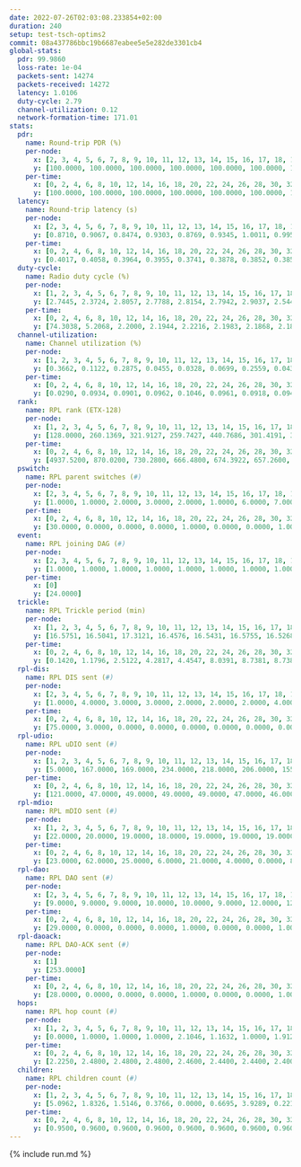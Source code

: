 ```yaml
---
date: 2022-07-26T02:03:08.233854+02:00
duration: 240
setup: test-tsch-optims2
commit: 08a437786bbc19b6687eabee5e5e282de3301cb4
global-stats:
  pdr: 99.9860
  loss-rate: 1e-04
  packets-sent: 14274
  packets-received: 14272
  latency: 1.0106
  duty-cycle: 2.79
  channel-utilization: 0.12
  network-formation-time: 171.01
stats:
  pdr:
    name: Round-trip PDR (%)
    per-node:
      x: [2, 3, 4, 5, 6, 7, 8, 9, 10, 11, 12, 13, 14, 15, 16, 17, 18, 19, 20, 21, 22, 23, 24, 25]
      y: [100.0000, 100.0000, 100.0000, 100.0000, 100.0000, 100.0000, 100.0000, 100.0000, 100.0000, 99.6622, 100.0000, 100.0000, 100.0000, 100.0000, 100.0000, 100.0000, 100.0000, 100.0000, 100.0000, 100.0000, 100.0000, 100.0000, 100.0000, 100.0000]
    per-time:
      x: [0, 2, 4, 6, 8, 10, 12, 14, 16, 18, 20, 22, 24, 26, 28, 30, 32, 34, 36, 38, 40, 42, 44, 46, 48, 50, 52, 54, 56, 58, 60, 62, 64, 66, 68, 70, 72, 74, 76, 78, 80, 82, 84, 86, 88, 90, 92, 94, 96, 98, 100, 102, 104, 106, 108, 110, 112, 114, 116, 118, 120, 122, 124, 126, 128, 130, 132, 134, 136, 138, 140, 142, 144, 146, 148, 150, 152, 154, 156, 158, 160, 162, 164, 166, 168, 170, 172, 174, 176, 178, 180, 182, 184, 186, 188, 190, 192, 194, 196, 198, 200, 202, 204, 206, 208, 210, 212, 214, 216, 218, 220, 222, 224, 226, 228, 230, 232, 234, 236]
      y: [100.0000, 100.0000, 100.0000, 100.0000, 100.0000, 100.0000, 100.0000, 100.0000, 100.0000, 100.0000, 100.0000, 100.0000, 100.0000, 100.0000, 100.0000, 100.0000, 100.0000, 100.0000, 100.0000, 100.0000, 100.0000, 100.0000, 100.0000, 99.1667, 100.0000, 100.0000, 100.0000, 100.0000, 100.0000, 100.0000, 100.0000, 100.0000, 100.0000, 100.0000, 100.0000, 100.0000, 99.1667, 100.0000, 100.0000, 100.0000, 100.0000, 100.0000, 100.0000, 100.0000, 100.0000, 100.0000, 100.0000, 100.0000, 100.0000, 100.0000, 100.0000, 100.0000, 100.0000, 100.0000, 100.0000, 100.0000, 100.0000, 100.0000, 100.0000, 100.0000, 100.0000, 100.0000, 100.0000, 100.0000, 100.0000, 100.0000, 100.0000, 100.0000, 100.0000, 100.0000, 100.0000, 100.0000, 100.0000, 100.0000, 100.0000, 100.0000, 100.0000, 100.0000, 100.0000, 100.0000, 100.0000, 100.0000, 100.0000, 100.0000, 100.0000, 100.0000, 100.0000, 100.0000, 100.0000, 100.0000, 100.0000, 100.0000, 100.0000, 100.0000, 100.0000, 100.0000, 100.0000, 100.0000, 100.0000, 100.0000, 100.0000, 100.0000, 100.0000, 100.0000, 100.0000, 100.0000, 100.0000, 100.0000, 100.0000, 100.0000, 100.0000, 100.0000, 100.0000, 100.0000, 100.0000, 100.0000, 100.0000, 100.0000, 100.0000]
  latency:
    name: Round-trip latency (s)
    per-node:
      x: [2, 3, 4, 5, 6, 7, 8, 9, 10, 11, 12, 13, 14, 15, 16, 17, 18, 19, 20, 21, 22, 23, 24, 25]
      y: [0.8710, 0.9067, 0.8474, 0.9303, 0.8769, 0.9345, 1.0011, 0.9953, 0.9604, 1.0035, 0.9374, 1.0280, 1.0547, 0.9713, 1.0265, 0.9646, 0.9868, 1.0843, 1.0302, 1.1220, 1.1983, 1.1840, 1.1596, 1.1653]
    per-time:
      x: [0, 2, 4, 6, 8, 10, 12, 14, 16, 18, 20, 22, 24, 26, 28, 30, 32, 34, 36, 38, 40, 42, 44, 46, 48, 50, 52, 54, 56, 58, 60, 62, 64, 66, 68, 70, 72, 74, 76, 78, 80, 82, 84, 86, 88, 90, 92, 94, 96, 98, 100, 102, 104, 106, 108, 110, 112, 114, 116, 118, 120, 122, 124, 126, 128, 130, 132, 134, 136, 138, 140, 142, 144, 146, 148, 150, 152, 154, 156, 158, 160, 162, 164, 166, 168, 170, 172, 174, 176, 178, 180, 182, 184, 186, 188, 190, 192, 194, 196, 198, 200, 202, 204, 206, 208, 210, 212, 214, 216, 218, 220, 222, 224, 226, 228, 230, 232, 234, 236]
      y: [0.4017, 0.4058, 0.3964, 0.3955, 0.3741, 0.3878, 0.3852, 0.3854, 0.3796, 0.3960, 0.3772, 0.3650, 0.3776, 0.3950, 0.3716, 0.3487, 0.3823, 0.3703, 0.3729, 0.3997, 0.3437, 0.3508, 0.3970, 0.4534, 0.5555, 0.5634, 0.3917, 0.4036, 0.4179, 0.5184, 1.0122, 0.7064, 0.5878, 0.5012, 0.3866, 0.5566, 1.3057, 1.2422, 0.8318, 0.6720, 0.6638, 0.6234, 1.3582, 1.3056, 1.3580, 1.2970, 0.8631, 0.8767, 1.2534, 1.3279, 1.3455, 1.3400, 1.3661, 1.3113, 1.3384, 1.3451, 1.2915, 1.3258, 1.2916, 1.3014, 1.2852, 1.2746, 1.2871, 1.3053, 1.2906, 1.3049, 1.3453, 1.3122, 1.3164, 1.3006, 1.2982, 1.3041, 1.3053, 1.2782, 1.3053, 1.3052, 1.2957, 1.2890, 1.2886, 1.3142, 1.2985, 1.3098, 1.3035, 1.2865, 1.3088, 1.2913, 1.3081, 1.2910, 1.2990, 1.2974, 1.2983, 1.2869, 1.2807, 1.2929, 1.2820, 1.3055, 1.3095, 1.2975, 1.2951, 1.2930, 1.2821, 1.3018, 1.2759, 1.2905, 1.2800, 1.2912, 1.2652, 1.2648, 1.2506, 1.2734, 1.2743, 1.2911, 1.2889, 1.2968, 1.2773, 1.2663, 1.2764, 1.2609, 1.2782]
  duty-cycle:
    name: Radio duty cycle (%)
    per-node:
      x: [1, 2, 3, 4, 5, 6, 7, 8, 9, 10, 11, 12, 13, 14, 15, 16, 17, 18, 19, 20, 21, 22, 23, 24, 25]
      y: [2.7445, 2.3724, 2.8057, 2.7788, 2.8154, 2.7942, 2.9037, 2.5443, 2.8491, 2.5986, 2.6926, 2.6414, 2.6384, 2.6172, 2.8394, 2.7267, 2.9105, 2.8838, 2.8910, 2.9786, 3.0495, 2.8538, 2.9402, 2.8587, 3.0929]
    per-time:
      x: [0, 2, 4, 6, 8, 10, 12, 14, 16, 18, 20, 22, 24, 26, 28, 30, 32, 34, 36, 38, 40, 42, 44, 46, 48, 50, 52, 54, 56, 58, 60, 62, 64, 66, 68, 70, 72, 74, 76, 78, 80, 82, 84, 86, 88, 90, 92, 94, 96, 98, 100, 102, 104, 106, 108, 110, 112, 114, 116, 118, 120, 122, 124, 126, 128, 130, 132, 134, 136, 138, 140, 142, 144, 146, 148, 150, 152, 154, 156, 158, 160, 162, 164, 166, 168, 170, 172, 174, 176, 178, 180, 182, 184, 186, 188, 190, 192, 194, 196, 198, 200, 202, 204, 206, 208, 210, 212, 214, 216, 218, 220, 222, 224, 226, 228, 230, 232, 234, 236, 238, 240]
      y: [74.3038, 5.2068, 2.2000, 2.1944, 2.2216, 2.1983, 2.1868, 2.1888, 2.1963, 2.1959, 2.1734, 2.1875, 2.1643, 2.1684, 2.1736, 2.2034, 2.1694, 2.1763, 2.1666, 2.1625, 2.1793, 2.1414, 2.1608, 2.1683, 2.1781, 2.1598, 2.1624, 3.0156, 2.6848, 2.7243, 2.5051, 2.1759, 2.1542, 2.1560, 2.1780, 2.1582, 2.1710, 2.1272, 2.1669, 2.1705, 2.1693, 2.1761, 2.1670, 2.1976, 2.1732, 2.1750, 2.1826, 2.1634, 2.1535, 2.1488, 2.1499, 2.1612, 2.1677, 2.1727, 2.1595, 2.1601, 2.1653, 2.1588, 2.1603, 2.1611, 2.1716, 2.1502, 2.1394, 2.1487, 2.1446, 2.1442, 2.1534, 2.1706, 2.1699, 2.1697, 2.1395, 2.1635, 2.1462, 2.1536, 2.1376, 2.1644, 2.1601, 2.1458, 2.1459, 2.1456, 2.1583, 2.1508, 2.1703, 2.1570, 2.1592, 2.1751, 2.1603, 2.1585, 2.1577, 2.1538, 2.1718, 2.1641, 2.1546, 2.1623, 2.1654, 2.1610, 2.1755, 2.1695, 2.1539, 2.1740, 2.1565, 2.1600, 2.1766, 2.1605, 2.1588, 2.1299, 2.1611, 2.1668, 2.1551, 2.1536, 2.1316, 2.1731, 2.1815, 2.1776, 2.1903, 2.1609, 2.1812, 2.1656, 2.1564, 2.1756, 2.1425]
  channel-utilization:
    name: Channel utilization (%)
    per-node:
      x: [1, 2, 3, 4, 5, 6, 7, 8, 9, 10, 11, 12, 13, 14, 15, 16, 17, 18, 19, 20, 21, 22, 23, 24, 25]
      y: [0.3662, 0.1122, 0.2875, 0.0455, 0.0328, 0.0699, 0.2559, 0.0438, 0.0331, 0.0646, 0.0358, 0.0576, 0.0401, 0.0345, 0.0764, 0.0396, 0.1931, 0.1163, 0.0526, 0.0584, 0.0496, 0.0331, 0.0328, 0.0338, 0.0320]
    per-time:
      x: [0, 2, 4, 6, 8, 10, 12, 14, 16, 18, 20, 22, 24, 26, 28, 30, 32, 34, 36, 38, 40, 42, 44, 46, 48, 50, 52, 54, 56, 58, 60, 62, 64, 66, 68, 70, 72, 74, 76, 78, 80, 82, 84, 86, 88, 90, 92, 94, 96, 98, 100, 102, 104, 106, 108, 110, 112, 114, 116, 118, 120, 122, 124, 126, 128, 130, 132, 134, 136, 138, 140, 142, 144, 146, 148, 150, 152, 154, 156, 158, 160, 162, 164, 166, 168, 170, 172, 174, 176, 178, 180, 182, 184, 186, 188, 190, 192, 194, 196, 198, 200, 202, 204, 206, 208, 210, 212, 214, 216, 218, 220, 222, 224, 226, 228, 230, 232, 234, 236, 238, 240]
      y: [0.0290, 0.0934, 0.0901, 0.0962, 0.1046, 0.0961, 0.0918, 0.0949, 0.0958, 0.0986, 0.0895, 0.0951, 0.0864, 0.0870, 0.0900, 0.0991, 0.0852, 0.0904, 0.0871, 0.0852, 0.0919, 0.0793, 0.0857, 0.0896, 0.0912, 0.0851, 0.0860, 0.4422, 0.2405, 0.2613, 0.1937, 0.0864, 0.0828, 0.0813, 0.0906, 0.0838, 0.0872, 0.0879, 0.0876, 0.0902, 0.0858, 0.0905, 0.0873, 0.0986, 0.0879, 0.0949, 0.0917, 0.0855, 0.0847, 0.0807, 0.0853, 0.0851, 0.0896, 0.0951, 0.0880, 0.0877, 0.0870, 0.0860, 0.0849, 0.0818, 0.0863, 0.0789, 0.0823, 0.0767, 0.0811, 0.0794, 0.0836, 0.0891, 0.0860, 0.0922, 0.0758, 0.0904, 0.0814, 0.0837, 0.0772, 0.0840, 0.0826, 0.0820, 0.0781, 0.0798, 0.0841, 0.0799, 0.0940, 0.0828, 0.0827, 0.0905, 0.0822, 0.0859, 0.0835, 0.0831, 0.0889, 0.0867, 0.0824, 0.0861, 0.0819, 0.0843, 0.0888, 0.0883, 0.0829, 0.0905, 0.0841, 0.0834, 0.0896, 0.0847, 0.0840, 0.0880, 0.0860, 0.0856, 0.0814, 0.0802, 0.0842, 0.0865, 0.0898, 0.0864, 0.0929, 0.0846, 0.0903, 0.0846, 0.0817, 0.0924, 0.0736]
  rank:
    name: RPL rank (ETX-128)
    per-node:
      x: [1, 2, 3, 4, 5, 6, 7, 8, 9, 10, 11, 12, 13, 14, 15, 16, 17, 18, 19, 20, 21, 22, 23, 24, 25]
      y: [128.0000, 260.1369, 321.9127, 259.7427, 440.7686, 301.4191, 324.0705, 454.4776, 505.9715, 415.2686, 529.5813, 436.5738, 585.1224, 882.6463, 743.1570, 622.8952, 507.9095, 586.5967, 916.4262, 677.7603, 687.9837, 806.7500, 760.1240, 762.4170, 779.7910]
    per-time:
      x: [0, 2, 4, 6, 8, 10, 12, 14, 16, 18, 20, 22, 24, 26, 28, 30, 32, 34, 36, 38, 40, 42, 44, 46, 48, 50, 52, 54, 56, 58, 60, 62, 64, 66, 68, 70, 72, 74, 76, 78, 80, 82, 84, 86, 88, 90, 92, 94, 96, 98, 100, 102, 104, 106, 108, 110, 112, 114, 116, 118, 120, 122, 124, 126, 128, 130, 132, 134, 136, 138, 140, 142, 144, 146, 148, 150, 152, 154, 156, 158, 160, 162, 164, 166, 168, 170, 172, 174, 176, 178, 180, 182, 184, 186, 188, 190, 192, 194, 196, 198, 200, 202, 204, 206, 208, 210, 212, 214, 216, 218, 220, 222, 224, 226, 228, 230, 232, 234, 236, 238, 240]
      y: [4937.5200, 870.0200, 730.2800, 666.4800, 674.3922, 657.2600, 644.9412, 633.2549, 601.1400, 598.5385, 565.8000, 564.4000, 560.2500, 551.6400, 558.0784, 576.5800, 565.7451, 572.0784, 550.3673, 553.0926, 559.7059, 546.2549, 540.2000, 544.8269, 521.7400, 524.9231, 513.6875, 397.4000, 349.3885, 328.1531, 407.3333, 513.6863, 510.2800, 513.6600, 505.9800, 517.0000, 525.1373, 519.7255, 523.8000, 523.2549, 514.0192, 513.7451, 509.3725, 504.1961, 512.1400, 516.9800, 517.1698, 515.6600, 521.7925, 504.5400, 496.9020, 494.8400, 527.3600, 526.0000, 534.6200, 531.6200, 522.9434, 510.6731, 494.4600, 488.8400, 494.5200, 488.9412, 488.7692, 475.9600, 478.8200, 480.5741, 472.8200, 470.5400, 478.0000, 472.9608, 460.6200, 466.6667, 461.4902, 454.2500, 454.7200, 442.0980, 448.1800, 447.1400, 450.7400, 458.8600, 460.9200, 455.7500, 465.5400, 469.9800, 472.1569, 463.6400, 483.7600, 480.9000, 475.9808, 482.7000, 504.0364, 470.3800, 470.5800, 475.8200, 477.5000, 465.6600, 470.8000, 459.3673, 465.3600, 471.9804, 477.6275, 484.7500, 485.7059, 488.8600, 489.1800, 506.2449, 517.1765, 521.8654, 517.3962, 509.3400, 502.6415, 496.4400, 494.0800, 490.1000, 494.0200, 494.6000, 494.7692, 486.1538, 473.9804, 470.1837, 523.0000]
  pswitch:
    name: RPL parent switches (#)
    per-node:
      x: [2, 3, 4, 5, 6, 7, 8, 9, 10, 11, 12, 13, 14, 15, 16, 17, 18, 19, 20, 21, 22, 23, 24, 25]
      y: [1.0000, 1.0000, 2.0000, 3.0000, 2.0000, 1.0000, 6.0000, 7.0000, 2.0000, 6.0000, 5.0000, 5.0000, 6.0000, 2.0000, 8.0000, 3.0000, 3.0000, 4.0000, 4.0000, 6.0000, 9.0000, 4.0000, 8.0000, 6.0000]
    per-time:
      x: [0, 2, 4, 6, 8, 10, 12, 14, 16, 18, 20, 22, 24, 26, 28, 30, 32, 34, 36, 38, 40, 42, 44, 46, 48, 50, 52, 54, 56, 58, 60, 62, 64, 66, 68, 70, 72, 74, 76, 78, 80, 82, 84, 86, 88, 90, 92, 94, 96, 98, 100, 102, 104, 106, 108, 110, 112, 114, 116, 118, 120, 122, 124, 126, 128, 130, 132, 134, 136, 138, 140, 142, 144, 146, 148, 150, 152, 154, 156, 158, 160, 162, 164, 166, 168, 170, 172, 174, 176, 178, 180, 182, 184, 186, 188, 190, 192, 194, 196, 198, 200, 202, 204, 206, 208, 210, 212, 214, 216, 218, 220, 222, 224, 226, 228, 230, 232, 234]
      y: [30.0000, 0.0000, 0.0000, 0.0000, 1.0000, 0.0000, 0.0000, 1.0000, 0.0000, 2.0000, 0.0000, 0.0000, 2.0000, 0.0000, 0.0000, 0.0000, 1.0000, 1.0000, 0.0000, 3.0000, 1.0000, 1.0000, 0.0000, 1.0000, 0.0000, 1.0000, 0.0000, 1.0000, 0.0000, 0.0000, 1.0000, 0.0000, 0.0000, 0.0000, 1.0000, 0.0000, 0.0000, 1.0000, 0.0000, 2.0000, 0.0000, 2.0000, 1.0000, 0.0000, 0.0000, 1.0000, 1.0000, 0.0000, 3.0000, 0.0000, 1.0000, 0.0000, 0.0000, 1.0000, 0.0000, 0.0000, 3.0000, 2.0000, 0.0000, 0.0000, 0.0000, 0.0000, 2.0000, 0.0000, 0.0000, 4.0000, 0.0000, 0.0000, 0.0000, 1.0000, 0.0000, 1.0000, 1.0000, 2.0000, 0.0000, 1.0000, 0.0000, 0.0000, 0.0000, 0.0000, 0.0000, 2.0000, 0.0000, 0.0000, 1.0000, 0.0000, 0.0000, 0.0000, 2.0000, 0.0000, 5.0000, 0.0000, 0.0000, 0.0000, 0.0000, 0.0000, 0.0000, 1.0000, 0.0000, 0.0000, 0.0000, 2.0000, 0.0000, 0.0000, 0.0000, 0.0000, 1.0000, 1.0000, 3.0000, 0.0000, 3.0000, 0.0000, 0.0000, 0.0000, 0.0000, 0.0000, 2.0000, 3.0000]
  event:
    name: RPL joining DAG (#)
    per-node:
      x: [2, 3, 4, 5, 6, 7, 8, 9, 10, 11, 12, 13, 14, 15, 16, 17, 18, 19, 20, 21, 22, 23, 24, 25]
      y: [1.0000, 1.0000, 1.0000, 1.0000, 1.0000, 1.0000, 1.0000, 1.0000, 1.0000, 1.0000, 1.0000, 1.0000, 1.0000, 1.0000, 1.0000, 1.0000, 1.0000, 1.0000, 1.0000, 1.0000, 1.0000, 1.0000, 1.0000, 1.0000]
    per-time:
      x: [0]
      y: [24.0000]
  trickle:
    name: RPL Trickle period (min)
    per-node:
      x: [1, 2, 3, 4, 5, 6, 7, 8, 9, 10, 11, 12, 13, 14, 15, 16, 17, 18, 19, 20, 21, 22, 23, 24, 25]
      y: [16.5751, 16.5041, 17.3121, 16.4576, 16.5431, 16.5755, 16.5268, 16.4721, 16.6127, 16.5341, 15.5715, 16.5866, 16.5545, 16.5416, 16.4901, 16.5569, 16.5312, 16.5121, 16.5362, 16.4731, 16.5913, 16.4886, 16.5803, 16.5277, 16.4265]
    per-time:
      x: [0, 2, 4, 6, 8, 10, 12, 14, 16, 18, 20, 22, 24, 26, 28, 30, 32, 34, 36, 38, 40, 42, 44, 46, 48, 50, 52, 54, 56, 58, 60, 62, 64, 66, 68, 70, 72, 74, 76, 78, 80, 82, 84, 86, 88, 90, 92, 94, 96, 98, 100, 102, 104, 106, 108, 110, 112, 114, 116, 118, 120, 122, 124, 126, 128, 130, 132, 134, 136, 138, 140, 142, 144, 146, 148, 150, 152, 154, 156, 158, 160, 162, 164, 166, 168, 170, 172, 174, 176, 178, 180, 182, 184, 186, 188, 190, 192, 194, 196, 198, 200, 202, 204, 206, 208, 210, 212, 214, 216, 218, 220, 222, 224, 226, 228, 230, 232, 234, 236, 238, 240]
      y: [0.1420, 1.1796, 2.5122, 4.2817, 4.4547, 8.0391, 8.7381, 8.7381, 8.7381, 13.7794, 17.3015, 17.4763, 17.4763, 17.4763, 17.4763, 17.4763, 17.4763, 17.4763, 17.4763, 17.4763, 17.4763, 17.4763, 17.4763, 17.4763, 17.4763, 17.4763, 17.4763, 17.4763, 17.4763, 17.4763, 17.4763, 17.4763, 17.4763, 17.4763, 17.4763, 17.4763, 17.4763, 16.8070, 16.8428, 16.9194, 16.9721, 16.9623, 17.1336, 17.1336, 17.1267, 16.9520, 17.4763, 17.4763, 17.4763, 17.4763, 17.4763, 17.4763, 17.4763, 17.4763, 17.4763, 17.4763, 17.4763, 17.4763, 17.4763, 17.4763, 17.4763, 17.4763, 17.4763, 17.4763, 17.4763, 17.4763, 17.4763, 17.4763, 17.4763, 17.4763, 17.4763, 17.4763, 17.4763, 17.4763, 17.4763, 17.4763, 17.4763, 17.4763, 17.4763, 17.4763, 17.4763, 17.4763, 17.4763, 17.4763, 17.4763, 17.4763, 17.4763, 17.4763, 17.4763, 17.4763, 17.4763, 17.4763, 17.4763, 17.4763, 17.4763, 17.4763, 17.4763, 17.4763, 17.4763, 17.4763, 17.4763, 17.4763, 17.4763, 17.4763, 17.4763, 17.4763, 17.4763, 17.4763, 17.4763, 17.4763, 17.4763, 17.4763, 17.4763, 17.4763, 17.4763, 17.4763, 17.4763, 17.4763, 17.4763, 17.4763, 17.4763]
  rpl-dis:
    name: RPL DIS sent (#)
    per-node:
      x: [2, 3, 4, 5, 6, 7, 8, 9, 10, 11, 12, 13, 14, 15, 16, 17, 18, 19, 20, 21, 22, 23, 24, 25]
      y: [1.0000, 4.0000, 3.0000, 3.0000, 2.0000, 2.0000, 2.0000, 4.0000, 2.0000, 3.0000, 3.0000, 3.0000, 4.0000, 4.0000, 2.0000, 4.0000, 3.0000, 4.0000, 4.0000, 5.0000, 4.0000, 5.0000, 4.0000, 5.0000]
    per-time:
      x: [0, 2, 4, 6, 8, 10, 12, 14, 16, 18, 20, 22, 24, 26, 28, 30, 32, 34, 36, 38, 40, 42, 44, 46, 48, 50, 52, 54, 56, 58]
      y: [75.0000, 3.0000, 0.0000, 0.0000, 0.0000, 0.0000, 0.0000, 0.0000, 0.0000, 0.0000, 0.0000, 0.0000, 0.0000, 0.0000, 0.0000, 0.0000, 0.0000, 0.0000, 0.0000, 0.0000, 0.0000, 0.0000, 0.0000, 0.0000, 0.0000, 0.0000, 0.0000, 0.0000, 0.0000, 2.0000]
  rpl-udio:
    name: RPL uDIO sent (#)
    per-node:
      x: [1, 2, 3, 4, 5, 6, 7, 8, 9, 10, 11, 12, 13, 14, 15, 16, 17, 18, 19, 20, 21, 22, 23, 24, 25]
      y: [5.0000, 167.0000, 169.0000, 234.0000, 218.0000, 206.0000, 155.0000, 229.0000, 236.0000, 196.0000, 231.0000, 234.0000, 243.0000, 232.0000, 190.0000, 222.0000, 157.0000, 180.0000, 233.0000, 204.0000, 219.0000, 216.0000, 222.0000, 215.0000, 185.0000]
    per-time:
      x: [0, 2, 4, 6, 8, 10, 12, 14, 16, 18, 20, 22, 24, 26, 28, 30, 32, 34, 36, 38, 40, 42, 44, 46, 48, 50, 52, 54, 56, 58, 60, 62, 64, 66, 68, 70, 72, 74, 76, 78, 80, 82, 84, 86, 88, 90, 92, 94, 96, 98, 100, 102, 104, 106, 108, 110, 112, 114, 116, 118, 120, 122, 124, 126, 128, 130, 132, 134, 136, 138, 140, 142, 144, 146, 148, 150, 152, 154, 156, 158, 160, 162, 164, 166, 168, 170, 172, 174, 176, 178, 180, 182, 184, 186, 188, 190, 192, 194, 196, 198, 200, 202, 204, 206, 208, 210, 212, 214, 216, 218, 220, 222, 224, 226, 228, 230, 232, 234, 236, 238, 240]
      y: [121.0000, 47.0000, 49.0000, 49.0000, 49.0000, 47.0000, 46.0000, 46.0000, 49.0000, 47.0000, 38.0000, 42.0000, 32.0000, 31.0000, 53.0000, 45.0000, 51.0000, 45.0000, 41.0000, 34.0000, 31.0000, 23.0000, 43.0000, 49.0000, 45.0000, 34.0000, 31.0000, 41.0000, 41.0000, 40.0000, 49.0000, 46.0000, 43.0000, 36.0000, 42.0000, 37.0000, 43.0000, 46.0000, 51.0000, 41.0000, 42.0000, 43.0000, 40.0000, 48.0000, 44.0000, 48.0000, 45.0000, 45.0000, 36.0000, 41.0000, 41.0000, 49.0000, 43.0000, 50.0000, 45.0000, 46.0000, 41.0000, 32.0000, 38.0000, 48.0000, 50.0000, 45.0000, 41.0000, 40.0000, 29.0000, 29.0000, 33.0000, 45.0000, 45.0000, 44.0000, 33.0000, 31.0000, 31.0000, 30.0000, 30.0000, 47.0000, 52.0000, 40.0000, 37.0000, 31.0000, 39.0000, 29.0000, 50.0000, 46.0000, 45.0000, 46.0000, 36.0000, 33.0000, 40.0000, 44.0000, 50.0000, 48.0000, 48.0000, 36.0000, 29.0000, 39.0000, 40.0000, 46.0000, 42.0000, 48.0000, 39.0000, 35.0000, 32.0000, 39.0000, 40.0000, 49.0000, 50.0000, 37.0000, 35.0000, 26.0000, 33.0000, 35.0000, 46.0000, 46.0000, 40.0000, 45.0000, 31.0000, 27.0000, 32.0000, 43.0000, 2.0000]
  rpl-mdio:
    name: RPL mDIO sent (#)
    per-node:
      x: [1, 2, 3, 4, 5, 6, 7, 8, 9, 10, 11, 12, 13, 14, 15, 16, 17, 18, 19, 20, 21, 22, 23, 24, 25]
      y: [22.0000, 20.0000, 19.0000, 18.0000, 19.0000, 19.0000, 19.0000, 21.0000, 18.0000, 20.0000, 23.0000, 19.0000, 19.0000, 18.0000, 18.0000, 19.0000, 19.0000, 20.0000, 19.0000, 19.0000, 19.0000, 20.0000, 18.0000, 20.0000, 18.0000]
    per-time:
      x: [0, 2, 4, 6, 8, 10, 12, 14, 16, 18, 20, 22, 24, 26, 28, 30, 32, 34, 36, 38, 40, 42, 44, 46, 48, 50, 52, 54, 56, 58, 60, 62, 64, 66, 68, 70, 72, 74, 76, 78, 80, 82, 84, 86, 88, 90, 92, 94, 96, 98, 100, 102, 104, 106, 108, 110, 112, 114, 116, 118, 120, 122, 124, 126, 128, 130, 132, 134, 136, 138, 140, 142, 144, 146, 148, 150, 152, 154, 156, 158, 160, 162, 164, 166, 168, 170, 172, 174, 176, 178, 180, 182, 184, 186, 188, 190, 192, 194, 196, 198, 200, 202, 204, 206, 208, 210, 212, 214, 216, 218, 220, 222, 224, 226, 228, 230, 232, 234, 236, 238, 240]
      y: [23.0000, 62.0000, 25.0000, 6.0000, 21.0000, 4.0000, 0.0000, 8.0000, 11.0000, 6.0000, 0.0000, 0.0000, 0.0000, 1.0000, 5.0000, 3.0000, 4.0000, 9.0000, 3.0000, 0.0000, 0.0000, 0.0000, 3.0000, 7.0000, 5.0000, 4.0000, 5.0000, 1.0000, 1.0000, 0.0000, 0.0000, 5.0000, 4.0000, 2.0000, 9.0000, 4.0000, 1.0000, 1.0000, 2.0000, 1.0000, 4.0000, 8.0000, 5.0000, 6.0000, 2.0000, 1.0000, 0.0000, 0.0000, 2.0000, 8.0000, 2.0000, 8.0000, 3.0000, 2.0000, 0.0000, 0.0000, 0.0000, 2.0000, 3.0000, 7.0000, 4.0000, 6.0000, 3.0000, 0.0000, 0.0000, 0.0000, 0.0000, 11.0000, 11.0000, 1.0000, 2.0000, 0.0000, 0.0000, 0.0000, 0.0000, 7.0000, 9.0000, 5.0000, 1.0000, 2.0000, 0.0000, 1.0000, 0.0000, 0.0000, 6.0000, 8.0000, 4.0000, 4.0000, 3.0000, 0.0000, 0.0000, 0.0000, 2.0000, 4.0000, 7.0000, 3.0000, 7.0000, 2.0000, 0.0000, 0.0000, 0.0000, 6.0000, 4.0000, 5.0000, 4.0000, 6.0000, 0.0000, 0.0000, 0.0000, 0.0000, 3.0000, 4.0000, 5.0000, 7.0000, 3.0000, 3.0000, 0.0000, 0.0000, 2.0000, 8.0000, 1.0000]
  rpl-dao:
    name: RPL DAO sent (#)
    per-node:
      x: [2, 3, 4, 5, 6, 7, 8, 9, 10, 11, 12, 13, 14, 15, 16, 17, 18, 19, 20, 21, 22, 23, 24, 25]
      y: [9.0000, 9.0000, 9.0000, 10.0000, 10.0000, 9.0000, 12.0000, 12.0000, 9.0000, 12.0000, 10.0000, 11.0000, 10.0000, 9.0000, 12.0000, 10.0000, 11.0000, 10.0000, 11.0000, 12.0000, 12.0000, 10.0000, 13.0000, 12.0000]
    per-time:
      x: [0, 2, 4, 6, 8, 10, 12, 14, 16, 18, 20, 22, 24, 26, 28, 30, 32, 34, 36, 38, 40, 42, 44, 46, 48, 50, 52, 54, 56, 58, 60, 62, 64, 66, 68, 70, 72, 74, 76, 78, 80, 82, 84, 86, 88, 90, 92, 94, 96, 98, 100, 102, 104, 106, 108, 110, 112, 114, 116, 118, 120, 122, 124, 126, 128, 130, 132, 134, 136, 138, 140, 142, 144, 146, 148, 150, 152, 154, 156, 158, 160, 162, 164, 166, 168, 170, 172, 174, 176, 178, 180, 182, 184, 186, 188, 190, 192, 194, 196, 198, 200, 202, 204, 206, 208, 210, 212, 214, 216, 218, 220, 222, 224, 226, 228, 230, 232, 234, 236, 238]
      y: [29.0000, 0.0000, 0.0000, 0.0000, 1.0000, 0.0000, 0.0000, 1.0000, 0.0000, 2.0000, 0.0000, 0.0000, 2.0000, 0.0000, 16.0000, 2.0000, 1.0000, 1.0000, 1.0000, 3.0000, 1.0000, 2.0000, 0.0000, 2.0000, 1.0000, 1.0000, 1.0000, 2.0000, 7.0000, 3.0000, 2.0000, 1.0000, 0.0000, 1.0000, 1.0000, 1.0000, 1.0000, 3.0000, 1.0000, 3.0000, 0.0000, 4.0000, 3.0000, 6.0000, 0.0000, 3.0000, 0.0000, 0.0000, 5.0000, 1.0000, 2.0000, 0.0000, 2.0000, 2.0000, 1.0000, 1.0000, 7.0000, 5.0000, 0.0000, 0.0000, 2.0000, 0.0000, 5.0000, 1.0000, 1.0000, 4.0000, 1.0000, 2.0000, 1.0000, 2.0000, 3.0000, 7.0000, 1.0000, 2.0000, 0.0000, 1.0000, 2.0000, 0.0000, 1.0000, 0.0000, 3.0000, 3.0000, 1.0000, 1.0000, 3.0000, 5.0000, 3.0000, 2.0000, 2.0000, 0.0000, 5.0000, 1.0000, 0.0000, 1.0000, 0.0000, 3.0000, 2.0000, 1.0000, 1.0000, 4.0000, 2.0000, 3.0000, 2.0000, 1.0000, 3.0000, 2.0000, 1.0000, 2.0000, 3.0000, 2.0000, 2.0000, 0.0000, 1.0000, 2.0000, 3.0000, 2.0000, 4.0000, 3.0000, 2.0000, 2.0000]
  rpl-daoack:
    name: RPL DAO-ACK sent (#)
    per-node:
      x: [1]
      y: [253.0000]
    per-time:
      x: [0, 2, 4, 6, 8, 10, 12, 14, 16, 18, 20, 22, 24, 26, 28, 30, 32, 34, 36, 38, 40, 42, 44, 46, 48, 50, 52, 54, 56, 58, 60, 62, 64, 66, 68, 70, 72, 74, 76, 78, 80, 82, 84, 86, 88, 90, 92, 94, 96, 98, 100, 102, 104, 106, 108, 110, 112, 114, 116, 118, 120, 122, 124, 126, 128, 130, 132, 134, 136, 138, 140, 142, 144, 146, 148, 150, 152, 154, 156, 158, 160, 162, 164, 166, 168, 170, 172, 174, 176, 178, 180, 182, 184, 186, 188, 190, 192, 194, 196, 198, 200, 202, 204, 206, 208, 210, 212, 214, 216, 218, 220, 222, 224, 226, 228, 230, 232, 234, 236, 238]
      y: [28.0000, 0.0000, 0.0000, 0.0000, 1.0000, 0.0000, 0.0000, 1.0000, 0.0000, 2.0000, 0.0000, 0.0000, 2.0000, 0.0000, 16.0000, 2.0000, 1.0000, 1.0000, 1.0000, 3.0000, 1.0000, 2.0000, 0.0000, 2.0000, 1.0000, 1.0000, 1.0000, 2.0000, 7.0000, 3.0000, 2.0000, 1.0000, 0.0000, 1.0000, 1.0000, 1.0000, 1.0000, 3.0000, 1.0000, 3.0000, 0.0000, 4.0000, 3.0000, 6.0000, 0.0000, 3.0000, 0.0000, 0.0000, 5.0000, 1.0000, 2.0000, 0.0000, 2.0000, 2.0000, 1.0000, 1.0000, 7.0000, 5.0000, 0.0000, 0.0000, 2.0000, 0.0000, 5.0000, 1.0000, 1.0000, 4.0000, 1.0000, 2.0000, 1.0000, 2.0000, 3.0000, 7.0000, 1.0000, 2.0000, 0.0000, 1.0000, 2.0000, 0.0000, 1.0000, 0.0000, 3.0000, 3.0000, 1.0000, 1.0000, 3.0000, 5.0000, 3.0000, 2.0000, 2.0000, 0.0000, 5.0000, 1.0000, 0.0000, 1.0000, 0.0000, 3.0000, 2.0000, 1.0000, 1.0000, 4.0000, 2.0000, 3.0000, 2.0000, 1.0000, 3.0000, 2.0000, 1.0000, 2.0000, 3.0000, 2.0000, 2.0000, 0.0000, 1.0000, 2.0000, 3.0000, 2.0000, 4.0000, 3.0000, 2.0000, 2.0000]
  hops:
    name: RPL hop count (#)
    per-node:
      x: [1, 2, 3, 4, 5, 6, 7, 8, 9, 10, 11, 12, 13, 14, 15, 16, 17, 18, 19, 20, 21, 22, 23, 24, 25]
      y: [0.0000, 1.0000, 1.0000, 1.0000, 2.1046, 1.1632, 1.0000, 1.9121, 2.2605, 2.0000, 2.1674, 2.0000, 3.0000, 3.0000, 2.0546, 2.5481, 2.0544, 2.2594, 3.1429, 3.0546, 3.1008, 4.0546, 3.5588, 3.5252, 3.5000]
    per-time:
      x: [0, 2, 4, 6, 8, 10, 12, 14, 16, 18, 20, 22, 24, 26, 28, 30, 32, 34, 36, 38, 40, 42, 44, 46, 48, 50, 52, 54, 56, 58, 60, 62, 64, 66, 68, 70, 72, 74, 76, 78, 80, 82, 84, 86, 88, 90, 92, 94, 96, 98, 100, 102, 104, 106, 108, 110, 112, 114, 116, 118, 120, 122, 124, 126, 128, 130, 132, 134, 136, 138, 140, 142, 144, 146, 148, 150, 152, 154, 156, 158, 160, 162, 164, 166, 168, 170, 172, 174, 176, 178, 180, 182, 184, 186, 188, 190, 192, 194, 196, 198, 200, 202, 204, 206, 208, 210, 212, 214, 216, 218, 220, 222, 224, 226, 228, 230, 232, 234, 236, 238]
      y: [2.2250, 2.4800, 2.4800, 2.4800, 2.4600, 2.4400, 2.4400, 2.4000, 2.4000, 2.3800, 2.3600, 2.3600, 2.3400, 2.3200, 2.3200, 2.3200, 2.2800, 2.3600, 2.3600, 2.3400, 2.3000, 2.2800, 2.2800, 2.2800, 2.2800, 2.2800, 2.2800, 2.2800, 2.2800, 2.2800, 2.2800, 2.2800, 2.2800, 2.2800, 2.2600, 2.2400, 2.2400, 2.2800, 2.2800, 2.3000, 2.3200, 2.3400, 2.3600, 2.3600, 2.3600, 2.3400, 2.2800, 2.2800, 2.0800, 2.0800, 2.2800, 2.2800, 2.2800, 2.2800, 2.2800, 2.2800, 2.1600, 2.0800, 2.0800, 2.0800, 2.0800, 2.0800, 2.1000, 2.0800, 2.0800, 2.1600, 2.2000, 2.2000, 2.2000, 2.2000, 2.2000, 2.2000, 2.2000, 2.1800, 2.1600, 2.1200, 2.1200, 2.1200, 2.1200, 2.1200, 2.1200, 2.1600, 2.1600, 2.1600, 2.2000, 2.2000, 2.2000, 2.2000, 2.2000, 2.2000, 2.2200, 2.2400, 2.2400, 2.2400, 2.2400, 2.2400, 2.2400, 2.2400, 2.2400, 2.2400, 2.2400, 2.2200, 2.2400, 2.2400, 2.2400, 2.2400, 2.2400, 2.2600, 2.3400, 2.3600, 2.3600, 2.3600, 2.3600, 2.3600, 2.3600, 2.3600, 2.3000, 2.2600, 2.2000, 2.2000]
  children:
    name: RPL children count (#)
    per-node:
      x: [1, 2, 3, 4, 5, 6, 7, 8, 9, 10, 11, 12, 13, 14, 15, 16, 17, 18, 19, 20, 21, 22, 23, 24, 25]
      y: [5.0962, 1.8326, 1.5146, 0.3766, 0.0000, 0.6695, 3.9289, 0.2218, 0.0000, 1.0042, 0.0000, 0.6611, 0.1632, 0.0000, 1.2731, 0.0879, 2.8577, 2.2887, 0.5966, 0.8361, 0.5294, 0.0000, 0.0000, 0.0336, 0.0000]
    per-time:
      x: [0, 2, 4, 6, 8, 10, 12, 14, 16, 18, 20, 22, 24, 26, 28, 30, 32, 34, 36, 38, 40, 42, 44, 46, 48, 50, 52, 54, 56, 58, 60, 62, 64, 66, 68, 70, 72, 74, 76, 78, 80, 82, 84, 86, 88, 90, 92, 94, 96, 98, 100, 102, 104, 106, 108, 110, 112, 114, 116, 118, 120, 122, 124, 126, 128, 130, 132, 134, 136, 138, 140, 142, 144, 146, 148, 150, 152, 154, 156, 158, 160, 162, 164, 166, 168, 170, 172, 174, 176, 178, 180, 182, 184, 186, 188, 190, 192, 194, 196, 198, 200, 202, 204, 206, 208, 210, 212, 214, 216, 218, 220, 222, 224, 226, 228, 230, 232, 234, 236, 238]
      y: [0.9500, 0.9600, 0.9600, 0.9600, 0.9600, 0.9600, 0.9600, 0.9600, 0.9600, 0.9600, 0.9600, 0.9600, 0.9600, 0.9600, 0.9600, 0.9600, 0.9600, 0.9600, 0.9600, 0.9600, 0.9600, 0.9600, 0.9600, 0.9600, 0.9600, 0.9600, 0.9600, 0.9600, 0.9600, 0.9600, 0.9600, 0.9600, 0.9600, 0.9600, 0.9600, 0.9600, 0.9600, 0.9600, 0.9600, 0.9600, 0.9600, 0.9600, 0.9600, 0.9600, 0.9600, 0.9600, 0.9600, 0.9600, 0.9600, 0.9600, 0.9600, 0.9600, 0.9600, 0.9600, 0.9600, 0.9600, 0.9600, 0.9600, 0.9600, 0.9600, 0.9600, 0.9600, 0.9600, 0.9600, 0.9600, 0.9600, 0.9600, 0.9600, 0.9600, 0.9600, 0.9600, 0.9600, 0.9600, 0.9600, 0.9600, 0.9600, 0.9600, 0.9600, 0.9600, 0.9600, 0.9600, 0.9600, 0.9600, 0.9600, 0.9600, 0.9600, 0.9600, 0.9600, 0.9600, 0.9600, 0.9600, 0.9600, 0.9600, 0.9600, 0.9600, 0.9600, 0.9600, 0.9600, 0.9600, 0.9600, 0.9600, 0.9600, 0.9600, 0.9600, 0.9600, 0.9600, 0.9600, 0.9600, 0.9600, 0.9600, 0.9600, 0.9600, 0.9600, 0.9600, 0.9600, 0.9600, 0.9600, 0.9600, 0.9600, 0.9600]
---
```


{% include run.md %}
